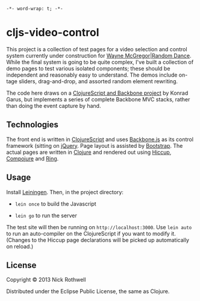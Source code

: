`-*- word-wrap: t; -*-`

# cljs-video-control

This project is a collection of test pages for a video selection and control system currently under construction for [Wayne McGregor|Random Dance](http://www.randomdance.org). While the final system is going to be quite complex, I've built a collection of demo pages to test various isolated components; these should be independent and reasonably easy to understand. The demos include on-tage sliders, drag-and-drop, and assorted random element rewriting.

The code here draws on a [ClojureScript and Backbone project](https://github.com/konrad-garus/hello-clj-backbone) by Konrad Garus, but implements a series of complete Backbone MVC stacks, rather than doing the event capture by hand.

## Technologies

The front end is written in [ClojureScript](https://github.com/clojure/clojurescript) and uses [Backbone.js](http://backbonejs.org) as its control framework (sitting on [jQuery](http://jquery.com). Page layout is assisted by [Bootstrap](http://twitter.github.io/bootstrap). The actual pages are written in [Clojure](http://clojure.org) and rendered out using [Hiccup](https://github.com/weavejester/hiccup), [Compojure](https://github.com/weavejester/compojure) and [Ring](https://github.com/ring-clojure/ring).

## Usage

Install [Leiningen](https://github.com/technomancy/leiningen). Then, in the project directory:

- `lein once` to build the Javascript

- `lein go` to run the server

The test site will then be running on `http://localhost:3000`. Use `lein auto` to run an auto-compiler on the ClojureScript if you want to modify it. (Changes to the Hiccup page declarations will be picked up automatically on reload.)

## License

Copyright © 2013 Nick Rothwell

Distributed under the Eclipse Public License, the same as Clojure.

